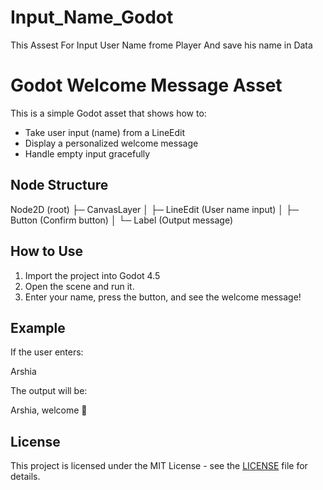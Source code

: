 # Input_Name_Godot
This Assest For Input User Name frome Player And save his name in Data 
# Godot Welcome Message Asset

This is a simple Godot asset that shows how to:
- Take user input (name) from a LineEdit
- Display a personalized welcome message
- Handle empty input gracefully

## Node Structure


Node2D (root) 
  ├─ CanvasLayer │    ├─ LineEdit   (User name input) │    ├─ Button     (Confirm button) │    └─ Label      (Output message)
## How to Use
1. Import the project into Godot 4.5
2. Open the scene and run it.
3. Enter your name, press the button, and see the welcome message!

## Example
If the user enters:

Arshia

The output will be:

Arshia, welcome 🎉

## License
This project is licensed under the MIT License - see the [LICENSE](LICENSE) file for details.
